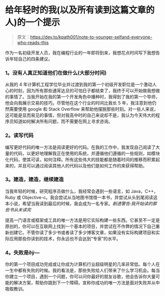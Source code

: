 # 给年轻时的我(以及所有读到这篇文章的人)的一个提示

> 原文：<https://dev.to/kpath001/note-to-younger-selfand-everyone-who-reads-this>

作为一名初级开发人员，我在编程行业的一年即将到来，我想花点时间写下我想告诉年轻自己的四条建议。

### 1。没有人真正知道他们在做什么(大部分时间)

从我的 4 年计算机工程学位毕业并过渡到我的第一个初级开发职位是一个激动人心的时刻，因为所有那些通宵达旦的可怕日子都结束了，我终于可以开始做我想做的事情了。当我开始在我的第一个开发角色中播种时，我得到了我的第一个导师，他会向我展示交易的技巧。尽管他在这个行业的时间比我长 5 年，我注意到他仍然需要使用 google 和 Stack Overflow 来帮助他摆脱那些时刻。对一些人来说，这可能是显而易见的事情，但对我高中时的自己来说却不是，我认为今天伟大的程序员知道如何解决所有问题，而不需要在网上寻求咨询。

### 2。读写代码

编写更好代码的唯一方法是阅读更好的代码。在我的工作中，我发现自己阅读了大量的代码，以更好地理解我正在使用的系统，并遵循他们遵循的一些规则，如模块化代码，使其可读，如何注释。所有这些伟大的技能都是随着时间的推移而积累起来的，并且可以通过阅读其他人的代码以及他们是如何工作的来获得帮助。

### 3。建造，建造，继续建造

当我年轻的时候，研究程序员做什么，我经常会遇到一些语言，如 Java，C++，Ruby 或 Objective-c。我会尝试从当地图书馆借一本书，并尝试从头到尾阅读这本小说，希望当我读到最后的时候，我会成为一名专家。*剧透警告:我开始读的那些书从未读完*

提高一门语言或框架或工具的唯一方法是用它实际构建一些东西。它甚至不一定是原创的，你可以在互联网上找到一个基本的项目，并尝试在不作弊的情况下自己重新创建它。不管你读了多少书或者读了多少博客文章，如果没有实际构建项目和实际应用那些你读到的技术，你永远也不会达到“专家”的水平。

### 4。失败是ðÿ—

你的第一个项目成功完成或让你成为计算机行业超级明星的几率非常低。每个人在一生中都有失败的时候。我的看法是，那些失败给人们带来了什么学习机会。每当你建立一个项目，遇到一个问题，你可以问你最好的朋友谷歌，他会告诉你大量可能的解决方案，帮助你跳到下一个障碍。宣称你成功的唯一方法是面对失败并从中吸取教训。